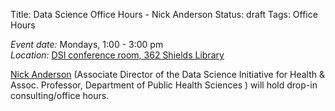 Title: Data Science Office Hours - Nick Anderson
Status: draft
Tags: Office Hours

*Event date:* Mondays, 1:00 - 3:00 pm    
*Location:* [DSI conference room, 362 Shields Library]({filename}../../directions.md)     

[Nick Anderson](http://www.ucdmc.ucdavis.edu/publish/providerbio/search/11634) (Associate Director of the Data Science Initiative for Health & Assoc. Professor, Department of Public Health Sciences ) will hold drop-in consulting/office hours.
